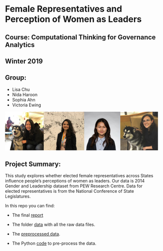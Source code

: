 # Female Representatives and Perception of Women as Leaders
## Course: Computational Thinking for Governance Analytics
## Winter 2019

## Group:
* Lisa Chu
* Nida Haroon 
* Sophia Ahn
* Victoria Ewing


<center>
<img src="https://github.com/lmchu1/WomenLeaders599/blob/master/images/group_photo.JPG">
</center>

## Project Summary:
This study explores whether elected female representatives across States influence people’s perceptions of women as leaders. Our data is 2014 Gender and Leadership dataset from PEW Research Centre. Data for elected representatives is from the National Conference of State Legislatures.

In this repo you can find:

* The final [report](https://github.com/lmchu1/WomenLeaders599/blob/master/FINAL_599_Final_report_code.html)

* The folder [data](https://github.com/lmchu1/WomenLeaders599/tree/master/data) with all the raw data files.

* The [preprocessed data](https://github.com/lmchu1/WomenLeaders599/blob/master/preprocessed_data.csv).

* The Python [code](https://nbviewer.jupyter.org/github/lmchu1/WomenLeaders599/blob/master/Preprocessing.ipynb) to pre-process the data.
